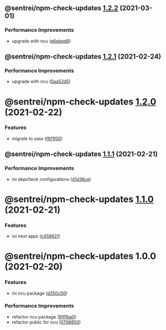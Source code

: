 ## @sentrei/npm-check-updates [1.2.2](https://github.com/sentrei/sentrei/compare/@sentrei/npm-check-updates@1.2.1...@sentrei/npm-check-updates@1.2.2) (2021-03-01)

### Performance Improvements

- upgrade with ncu ([e6ebed6](https://github.com/sentrei/sentrei/commit/e6ebed693084fbffe0e2b632bc27f5d4fde0d69a))

## @sentrei/npm-check-updates [1.2.1](https://github.com/sentrei/sentrei/compare/@sentrei/npm-check-updates@1.2.0...@sentrei/npm-check-updates@1.2.1) (2021-02-24)

### Performance Improvements

- upgrade with ncu ([0aa52d5](https://github.com/sentrei/sentrei/commit/0aa52d5a148a3400788406d0b750288c14c5d752))

# @sentrei/npm-check-updates [1.2.0](https://github.com/sentrei/sentrei/compare/@sentrei/npm-check-updates@1.1.1...@sentrei/npm-check-updates@1.2.0) (2021-02-22)

### Features

- migrate to sass ([f6f1f00](https://github.com/sentrei/sentrei/commit/f6f1f00cfe15ba846929b4106ab39a64c726be21))

## @sentrei/npm-check-updates [1.1.1](https://github.com/sentrei/sentrei/compare/@sentrei/npm-check-updates@1.1.0...@sentrei/npm-check-updates@1.1.1) (2021-02-21)

### Performance Improvements

- ini depcheck configurations ([41d36ce](https://github.com/sentrei/sentrei/commit/41d36cef0459229e366d8d99bda9c0dfdac80ab0))

# @sentrei/npm-check-updates [1.1.0](https://github.com/sentrei/sentrei/compare/@sentrei/npm-check-updates@1.0.0...@sentrei/npm-check-updates@1.1.0) (2021-02-21)

### Features

- ini next apps ([c458621](https://github.com/sentrei/sentrei/commit/c45862133d1d8758b0a6d8b2f604f4600e7bc080))

# @sentrei/npm-check-updates 1.0.0 (2021-02-20)

### Features

- ini ncu package ([d350c50](https://github.com/sentrei/sentrei/commit/d350c50e77b0bd2007dc7dd546b7de7efe5d7f5b))

### Performance Improvements

- refactor ncu package ([91f1ba0](https://github.com/sentrei/sentrei/commit/91f1ba026807a509e722328b5138207c1320bd99))
- refactor public for ncu ([0798850](https://github.com/sentrei/sentrei/commit/0798850bfbd9594222a970b93965c5d5c8b0403a))
